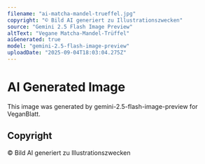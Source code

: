 ```yaml
---
filename: "ai-matcha-mandel-trueffel.jpg"
copyright: "© Bild AI generiert zu Illustrationszwecken"
source: "Gemini 2.5 Flash Image Preview"
altText: "Vegane Matcha-Mandel-Trüffel"
aiGenerated: true
model: "gemini-2.5-flash-image-preview"
uploadDate: "2025-09-04T18:03:04.275Z"
---
```


# AI Generated Image

This image was generated by gemini-2.5-flash-image-preview for VeganBlatt.

## Copyright
© Bild AI generiert zu Illustrationszwecken
